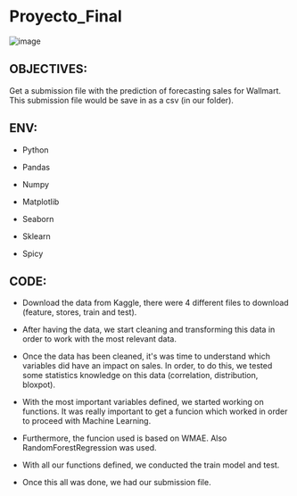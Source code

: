 # Proyecto_Final
![image](https://user-images.githubusercontent.com/91553091/167239905-06751d3f-51b7-4d14-a95f-84510eedfe70.png)


## **OBJECTIVES:**

Get a submission file with the prediction of forecasting sales for Wallmart. This submission file would be save in as a csv (in our folder).


## **ENV:**

- Python 

- Pandas

- Numpy

- Matplotlib

- Seaborn

- Sklearn

- Spicy




## **CODE:**

- Download the data from Kaggle, there were 4 different files to download (feature, stores, train and test).

- After having the data, we start cleaning and transforming this data in order to work with the most relevant data.

- Once the data has been cleaned, it's was time to understand which variables did have an impact on sales. In order, to do this, we tested some statistics knowledge on this data (correlation, distribution, bloxpot).

- With the most important variables defined, we started working on functions. It was really important to get a funcion which worked in order to proceed with Machine Learning.

- Furthermore, the funcion used is based on WMAE. Also RandomForestRegression was used.

- With all our functions defined, we conducted the train model and test.

- Once this all was done, we had our submission file.
